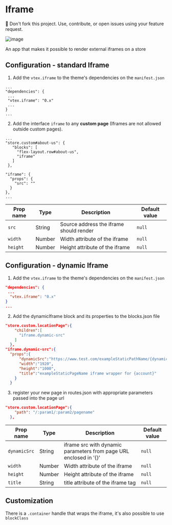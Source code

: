 # Iframe

<div class="alert alert-warning">  
📢 Don't fork this project. Use, contribute, or open issues using your feature request.
</div>

![image](https://user-images.githubusercontent.com/18701182/67055752-abcb0500-f11f-11e9-8c24-50234214d474.png)

An app that makes it possible to render external iframes on a store 

## Configuration - standard Iframe

1. Add the `vtex.iframe` to the theme's dependencies on the `manifest.json`
```
...
"dependencies": {
 ...
 "vtex.iframe": "0.x"
 ...
}
...
```
 
 2. Add the interface `iframe` to any **custom page** (Iframes are not allowed outside custom pages).
 
 ```
 ...
"store.custom#about-us": {
    "blocks": [
      "flex-layout.row#about-us",
      "iframe"
    ]
  },

 "iframe": {
   "props": {
     "src": ""
   }
 },
 ...
 ```

| Prop name | Type | Description | Default value |
|--------------|--------|--------------| --------|
| `src` | String | Source address the iframe should render | `null`
| `width` | Number | Width attribute of the iframe | `null`
| `height` | Number | Height attribute of the iframe | `null`

## Configuration - dynamic Iframe

1. Add the `vtex.iframe` to the theme's dependencies on the `manifest.json`

```json
"dependencies": {
 ...
  "vtex.iframe": "0.x"
}
...
```

2. Add the dynamicIframe block and its properties to the blocks.json file

```json
"store.custom.locationPage":{
    "children":[
      "iframe.dynamic-src"
    ]
  },
"iframe.dynamic-src":{
  "props":{
      "dynamicSrc":"https://www.test.com/exampleStaticPathName/{dynamicParam1}/{dynamicParam2}/exampleStaticPageName",
      "width":"1920",
      "height":"1000",
      "title":"exampleStaticPageName iframe wrapper for {account}"
    }
  }
```
3. register your new page in routes.json with appropriate parameters passed into the page url

```json
"store.custom.locationPage":{
    "path": "/:param1/:param2/pagename"
  },
```

| Prop name | Type | Description | Default value |
|--------------|--------|--------------| --------|
| `dynamicSrc` | String | iframe src with dynamic parameters from page URL enclosed in '{}' | `null`
| `width` | Number | Width attribute of the iframe | `null`
| `height` | Number | Height attribute of the iframe | `null`
| `title` | String | title attribute of the iframe tag | `null`

## Customization

There is a `.container` handle that wraps the iframe, it's also possible to use `blockClass`
